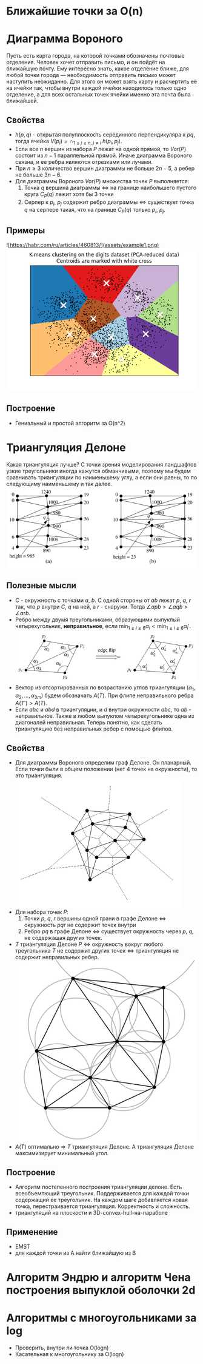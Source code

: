 # Ближайшие точки за O(n)

# Диаграмма Вороного

Пусть есть карта города, на которой точками обозначены почтовые отделения. Человек хочет отправить письмо, и он пойдёт на ближайшую почту. Ему интересно знать, какое отделение ближе, для любой точки города — необходимость отправить письмо может наступить неожиданно. Для этого он может взять карту и расчертить её на ячейки так, чтобы внутри каждой ячейки находилось только одно отделение, а для всех остальных точек ячейки именно эта почта была ближайшей.

## Свойства

- $h(p, q)$ - открытая полуплоскость серединного перпендикуляра к $pq$, тогда ячейка $V(p_i) = \cap_{1 \leq j \leq n,~j \neq i}~h(p_i, p_j)$.
- Если все $n$ вершин из набора $P$ лежат на одной прямой, то $Vor(P)$ состоит из $n-1$ параллельной прямой. Иначе диаграмма Вороного связна, и ее ребра являются отрезками или лучами.
- При $n \geq 3$ количество вершин диаграммы не больше $2n - 5$, а ребер не больше $3n - 6$.
- Для диаграммы Вороного $Vor(P)$ множества точек $P$ выполняется:
    1. Точка $q$ вершина диаграммы $\Leftrightarrow$ на границе наибольшего пустого круга $C_P(q)$ лежит хотя бы 3 точки 
    2. Серпер к $p_i,~p_j$ содержит ребро диаграммы $\Leftrightarrow$ существует точка $q$ на серпере такая, что на границе $C_P(q)$ только $p_i,~p_j$.

## Примеры
![https://habr.com/ru/articles/460813/](assets/example1.png)
![K-means clustering](assets/example2.png)

## Построение

- Гениальный и простой алгоритм за O(n^2)

# Триангуляция Делоне

Какая триангуляция лучше? С точки зрения моделирования ландшафтов узкие треугольники иногда кажутся обманчивыми, поэтому мы будем сравнивать триангуляции по наименьшему углу, а если они равны, то по следующиму наименьшему и так далее.
![example of bad and good triangulation](assets/terrain.png)

## Полезные мысли

- $C$ - окружность с точками $a,~b$. С одной стороны от $ab$ лежат $p,~q,~r$ так, что $p$ внутри $C$, $q$ на ней, а $r$ - снаружи. Тогда $\angle apb > \angle aqb > \angle arb$.
- Ребро между двумя треугольниками, образующими выпуклый четырехугольник, **неправильное**, если $\displaystyle \min_{1 \leq i \leq 6} \alpha_i < \min_{1 \leq i \leq 6} \alpha_i'$.
![edge flip](assets/flip.png)
- Вектор из отсортированных по возрастанию углов триангуляции $(\alpha_1,\alpha_2, \ldots, \alpha_{3m})$ будем обозначать $A(T)$. При флипе неправильного ребра $A(T') > A(T)$.
- Если $abc$ и $abd$ в триангуляции, и $d$ внутри окружности $abc$, то $ab$ - неправильное. Также в любом выпуклом четырехугольнике одна из диагоналей неправильная. Теперь понятно, как сделать триангуляцию без неправильных ребер с помощью флипов.

## Свойства

- Для диаграммы Вороного определим граф Делоне. Он планарный. Если точки были в общем положении (нет 4 точек на окружности), то это триангуляция.
![delouney graph](assets/graph.png)
- Для набора точек $P$:
    1. Точки $p,~q,~r$ вершины одной грани в графе Делоне $\Leftrightarrow$ окружность $pqr$ не содержит точек внутри
    2. Ребро $pq$ в графе Делоне $\Leftrightarrow$ существует окружность через $p,~q$, не содержащая других точек.
- $T$ триангуляция Делоне $P$ $\Leftrightarrow$ окружность вокруг любого треугольника $T$ не содержит других точек $\Leftrightarrow$ триангуляция не содержит неправильных ребер.
![delauney circles](assets/circles.png)
- $A(T)$ оптимально $\Rightarrow$ $T$ триангуляция Делоне. А триангуляция Делоне максимизирует минимальный угол.

## Построение

- Алгоритм постепенного построения триангуляции делоне. Есть всеобъемлющий треугольник. Поддерживается для каждой точки содержащий ее треугольник. На каждом шаге добавляется новая точка, перестраивается триангуляция. Корректность и сложность.
- триангуляций на плоскости и 3D-convex-hull-на-параболе

## Применение

- EMST
- для каждой точки из A найти ближайшую из B

# Алгоритм Эндрю и алгоритм Чена построения выпуклой оболочки 2d

# Алгоритмы с многоугольниками за log

- Проверить, внутри ли точка O(logn)
- Касательная к многоугольнику за O(logn)